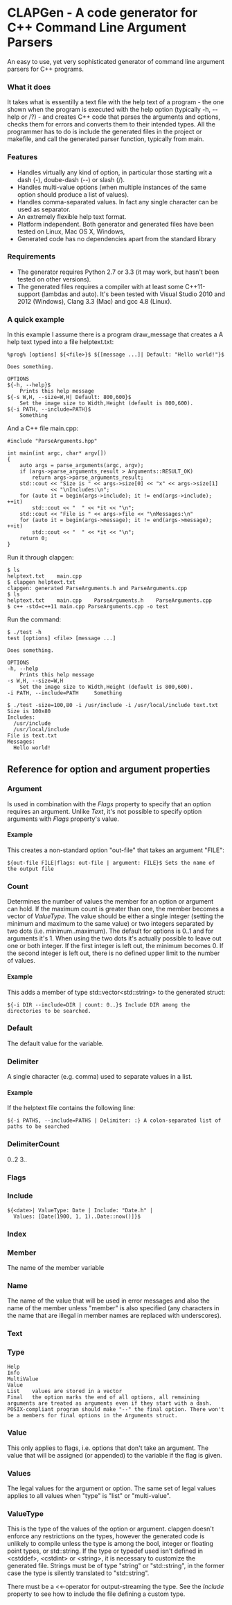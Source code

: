 CLAPGen - A code generator for C++ Command Line Argument Parsers
================================================================

An easy to use, yet very sophisticated generator of command line argument parsers for C++ programs.

### What it does
It takes what is essentilly a text file with the help text of a program - the one shown when the program is executed with the help option (typically -h, --help or /?) - and creates C++ code that parses the arguments and options, checks them for errors and converts them to their intended types. All the programmer has to do is include the generated files in the project or makefile, and call the generated parser function, typically from main.

### Features
* Handles virtually any kind of option, in particular those starting wit a dash (-), doube-dash (--) or slash (/).
* Handles multi-value options (when multiple instances of the same option should produce a list of values).
* Handles comma-separated values. In fact any single character can be used as separator.
* An extremely flexible help text format.
* Platform independent. Both generator and generated files have been tested on Linux, Mac OS X, Windows, 
* Generated code has no dependencies apart from the standard library

### Requirements
* The generator requires Python 2.7 or 3.3 (it may work, but hasn't been tested on other versions).
* The generated files requires a compiler with at least some C++11-support (lambdas and auto). It's been tested with Visual Studio 2010 and 2012 (Windows), Clang 3.3 (Mac) and gcc 4.8 (Linux).

### A quick example
In this example I assume there is a program draw_message that creates a 
A help text typed into a file helptext.txt:

    %prog% [options] ${<file>}$ ${[message ...]| Default: "Hello world!"}$
    
    Does something.
    
    OPTIONS
    ${-h, --help}$
        Prints this help message
    ${-s W,H, --size=W,H| Default: 800,600}$
        Set the image size to Width,Height (default is 800,600).
    ${-i PATH, --include=PATH}$
        Something

And a C++ file main.cpp:

    #include "ParseArguments.hpp"

    int main(int argc, char* argv[])
    {
        auto args = parse_arguments(argc, argv);
        if (args->parse_arguments_result > Arguments::RESULT_OK)
            return args->parse_arguments_result;
        std::cout << "Size is " << args->size[0] << "x" << args->size[1]
                  << "\nIncludes:\n";
        for (auto it = begin(args->include); it != end(args->include); ++it)
            std::cout << "  " << *it << "\n";
        std::cout << "File is " << args->file << "\nMessages:\n"
        for (auto it = begin(args->message); it != end(args->message); ++it)
            std::cout << "  " << *it << "\n";
        return 0;
    }

Run it through clapgen:

    $ ls
    helptext.txt    main.cpp
    $ clapgen helptext.txt
    clapgen: generated ParseArguments.h and ParseArguments.cpp
    $ ls
    helptext.txt    main.cpp    ParseArguments.h    ParseArguments.cpp
    $ c++ -std=c++11 main.cpp ParseArguments.cpp -o test

Run the command:

    $ ./test -h
    test [options] <file> [message ...]
    
    Does something.
    
    OPTIONS
    -h, --help
        Prints this help message
    -s W,H, --size=W,H
        Set the image size to Width,Height (default is 800,600).
    -i PATH, --include=PATH     Something

    $ ./test -size=100,80 -i /usr/include -i /usr/local/include text.txt
    Size is 100x80
    Includes:
      /usr/include
      /usr/local/include
    File is text.txt
    Messages:
      Hello world!

Reference for option and argument properties
--------------------------------------------

### Argument
Is used in combination with the *Flags* property to specify that an option requires an argument. Unlike *Text*, it's not possible to specify option arguments with *Flags* property's value.

#### Example
This creates a non-standard option "out-file" that takes an argument "FILE":

    ${out-file FILE|flags: out-file | argument: FILE}$ Sets the name of the output file

### Count
Determines the number of values the member for an option or argument can hold. If the maximum count is greater than one, the member becomes a vector of *ValueType*. The value should be either a single integer (setting the minimum and maximum to the same value) or two integers separated by two dots (i.e. minimum..maximum). The default for options is 0..1 and for arguments it's 1. When using the two dots it's actually possible to leave out one or both integer. If the first integer is left out, the minimum becomes 0. If the second integer is left out, there is no defined upper limit to the number of values.

#### Example
This adds a member of type std::vector\<std::string\> to the generated struct:

    ${-i DIR --include=DIR | count: 0..}$ Include DIR among the directories to be searched.

### Default
The default value for the variable.

### Delimiter
A single character (e.g. comma) used to separate values in a list.

#### Example
If the helptext file contains the following line:

    ${-i PATHS, --include=PATHS | Delimiter: :} A colon-separated list of paths to be searched

### DelimiterCount
0..2 3..

### Flags

### Include

    ${<date>| ValueType: Date | Include: "Date.h" |
      Values: [Date(1900, 1, 1)..Date::now()]}$

### Index

### Member
The name of the member variable

### Name
The name of the value that will be used in error messages and also the name of the member unless "member" is also specified (any characters in the name that are illegal in member names are replaced with underscores).

### Text

### Type
    Help
    Info
    MultiValue
    Value
    List    values are stored in a vector
    Final   the option marks the end of all options, all remaining arguments are treated as arguments even if they start with a dash. POSIX-compliant program should make "--" the final option. There won't be a members for final options in the Arguments struct.

### Value
This only applies to flags, i.e. options that don't take an argument. The value that will be assigned (or appended) to the variable if the flag is given.

### Values
The legal values for the argument or option. The same set of legal values applies to all values when "type" is "list" or "multi-value".

### ValueType
This is the type of the values of the option or argument. clapgen doesn't enforce any restrictions on the types, however the generated code is unlikely to compile unless the type is among the bool, integer or floating point types, or std::string. If the type or typedef used isn't defined in \<cstddef\>, \<cstdint\> or \<string\>, it is necessary to customize the generated file. Strings must be of type "string" or "std::string", in the former case the type is silently translated to "std::string".

There must be a \<\<-operator for output-streaming the type. See the *Include* property to see how to include the file defining a custom type.